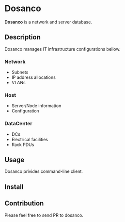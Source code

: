 Dosanco
=======

**Dosanco** is a network and server database.

## Description
Dosanco manages IT infrastructure configurations bellow.

### Network
- Subnets
- IP address allocations
- VLANs

### Host
- Server/Node information
- Configuration

### DataCenter
- DCs
- Electrical facilities
- Rack PDUs

## Usage
Dosanco privides command-line client.

## Install

## Contribution
Please feel free to send PR to dosanco.
